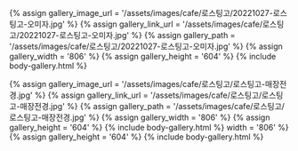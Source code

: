 
{% assign gallery_image_url = '/assets/images/cafe/로스팅고/20221027-로스팅고-오미자.jpg' %}
{% assign gallery_link_url = '/assets/images/cafe/로스팅고/20221027-로스팅고-오미자.jpg' %}
{% assign gallery_path = '/assets/images/cafe/로스팅고/20221027-로스팅고-오미자.jpg' %}
{% assign gallery_width = '806'  %}
{% assign gallery_height = '604'  %}
{% include body-gallery.html %}

{% assign gallery_image_url = '/assets/images/cafe/로스팅고/로스팅고-매장전경.jpg' %}
{% assign gallery_link_url = '/assets/images/cafe/로스팅고/로스팅고-매장전경.jpg' %}
{% assign gallery_path = '/assets/images/cafe/로스팅고/로스팅고-매장전경.jpg' %}
{% assign gallery_width = '806'  %}
{% assign gallery_height = '604'  %}
{% include body-gallery.html %}
width = '806'  %}
{% assign gallery_height = '604'  %}
{% include body-gallery.html %}
